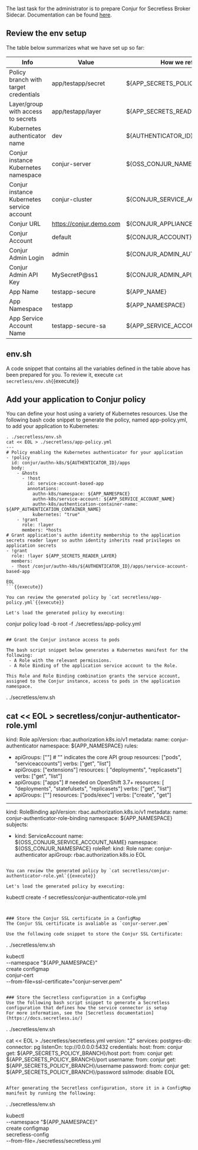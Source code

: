 
The last task for the administrator is to prepare Conjur for Secretless Broker Sidecar.
Documentation can be found [here](https://docs.conjur.org/Latest/en/Content/Get%20Started/scl_using-conjur-OSS.htm?tocpath=Integrations%7COpenShift%252C%20Kubernetes%7CDeploy%20Applications%7C_____2#AddyourapplicationtoConjurpolicy).

## Review the env setup

The table below summarizes what we have set up so far:

| Info                                       | Value                   | How we refer it                |
|--------------------------------------------|-------------------------|--------------------------------|
| Policy branch with target credentials      | app/testapp/secret      | ${APP_SECRETS_POLICY_BRANCH}   |
| Layer/group with access to secrets         | app/testapp/layer       | ${APP_SECRETS_READER_LAYER}    |
| Kubernetes authenticator name              | dev                     | ${AUTHENTICATOR_ID}            |
| Conjur instance Kubernetes namespace       | conjur-server           | ${OSS_CONJUR_NAMESPACE}        |
| Conjur instance Kubernetes service account | conjur-cluster          | ${CONJUR_SERVICE_ACCOUNT_NAME} |
| Conjur URL                                 | https://conjur.demo.com | ${CONJUR_APPLIANCE_URL}        |
| Conjur Account                             | default                 | ${CONJUR_ACCOUNT}              |
| Conjur Admin Login                         | admin                   | ${CONJUR_ADMIN_AUTHN_LOGIN}    |
| Conjur Admin API Key                       | MySecretP@ss1           | ${CONJUR_ADMIN_API_KEY}        |
| App Name                                   | testapp-secure          | ${APP_NAME}                    |
| App Namespace                              | testapp                 | ${APP_NAMESPACE}               |
| App Service Account Name                   | testapp-secure-sa       | ${APP_SERVICE_ACCOUNT_NAME}    |

## env.sh

A code snippet that contains all the variables defined in the table above has been prepared for you.
To review it, execute `cat secretless/env.sh`{{execute}}

## Add your application to Conjur policy
You can define your host using a variety of Kubernetes resources.
Use the following bash code snippet to generate the policy, named app-policy.yml, to add your application to Kubernetes:

```
. ./secretless/env.sh
cat << EOL > ./secretless/app-policy.yml
---
# Policy enabling the Kubernetes authenticator for your application
- !policy
  id: conjur/authn-k8s/${AUTHENTICATOR_ID}/apps
  body:
    - &hosts
      - !host
        id: service-account-based-app
        annotations:
          authn-k8s/namespace: ${APP_NAMESPACE}
          authn-k8s/service-account: ${APP_SERVICE_ACCOUNT_NAME}
          authn-k8s/authentication-container-name: ${APP_AUTHENTICATION_CONTAINER_NAME}
          kubernetes: "true"
    - !grant
      role: !layer
      members: *hosts
# Grant application's authn identity membership to the application secrets reader layer so authn identity inherits read privileges on application secrets
- !grant
  role: !layer ${APP_SECRETS_READER_LAYER}
  members:
  - !host /conjur/authn-k8s/${AUTHENTICATOR_ID}/apps/service-account-based-app
  
EOL
```{{execute}}

You can review the generated policy by `cat secretless/app-policy.yml`{{execute}}

Let's load the generated policy by executing:
```
conjur policy load -b root -f ./secretless/app-policy.yml
```{{execute}}

## Grant the Conjur instance access to pods

The bash script snippet below generates a Kubernetes manifest for the following:
 - A Role with the relevant permissions.
 - A Role Binding of the application service account to the Role.

This Role and Role Binding combination grants the service account, assigned to the Conjur instance, access to pods in the application namespace.

```
. ./secretless/env.sh

cat << EOL > secretless/conjur-authenticator-role.yml
---
kind: Role
apiVersion: rbac.authorization.k8s.io/v1
metadata:
  name: conjur-authenticator
  namespace: ${APP_NAMESPACE}
rules:
- apiGroups: [""] # "" indicates the core API group
  resources: ["pods", "serviceaccounts"]
  verbs: ["get", "list"]
- apiGroups: ["extensions"]
  resources: [ "deployments", "replicasets"]
  verbs: ["get", "list"]
- apiGroups: ["apps"]  # needed on OpenShift 3.7+
  resources: [ "deployments", "statefulsets", "replicasets"]
  verbs: ["get", "list"]
- apiGroups: [""]
  resources: ["pods/exec"]
  verbs: ["create", "get"]
---
kind: RoleBinding
apiVersion: rbac.authorization.k8s.io/v1
metadata:
  name: conjur-authenticator-role-binding
  namespace: ${APP_NAMESPACE}
subjects:
  - kind: ServiceAccount
    name: ${OSS_CONJUR_SERVICE_ACCOUNT_NAME}
    namespace: ${OSS_CONJUR_NAMESPACE}
roleRef:
  kind: Role
  name: conjur-authenticator
  apiGroup: rbac.authorization.k8s.io
EOL
```{{execute}}

You can review the generated policy by `cat secretless/conjur-authenticator-role.yml`{{execute}}

Let's load the generated policy by executing:
```
kubectl create -f secretless/conjur-authenticator-role.yml
```{{execute}}


### Store the Conjur SSL certificate in a ConfigMap
The Conjur SSL certificate is avaliable as `conjur-server.pem`

Use the following code snippet to store the Conjur SSL Certificate:
```
. ./secretless/env.sh

kubectl \
  --namespace "${APP_NAMESPACE}" \
  create configmap \
  conjur-cert \
  --from-file=ssl-certificate="conjur-server.pem"
```{{execute}}

### Store the Secretless configuration in a ConfigMap
Use the following bash script snippet to generate a Secretless configuration that defines how the service connector is setup
For more information, see the [Secretless documentation](https://docs.secretless.io/)

```
. ./secretless/env.sh

cat << EOL > ./secretless/secretless.yml
version: "2"
services:
  postgres-db:
    connector: pg
    listenOn: tcp://0.0.0.0:5432
    credentials:
      host:
        from: conjur
        get: ${APP_SECRETS_POLICY_BRANCH}/host
      port:
        from: conjur
        get: ${APP_SECRETS_POLICY_BRANCH}/port
      username:
        from: conjur
        get: ${APP_SECRETS_POLICY_BRANCH}/username
      password:
        from: conjur
        get: ${APP_SECRETS_POLICY_BRANCH}/password
      sslmode: disable
EOL
```{{execute}}

After generating the Secretless configuration, store it in a ConfigMap manifest by running the following:
```
. ./secretless/env.sh

kubectl \
  --namespace "${APP_NAMESPACE}" \
  create configmap \
  secretless-config \
  --from-file=./secretless/secretless.yml
```{{execute}}
